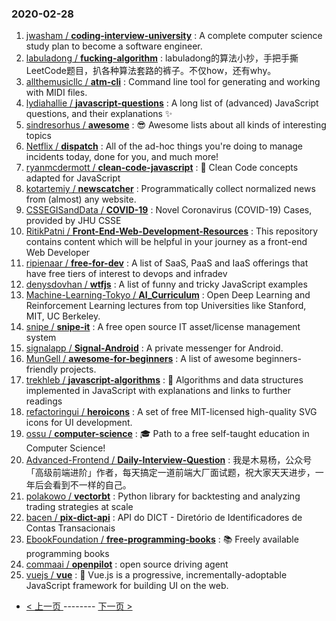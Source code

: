 ### 2020-02-28 
1. [
        jwasham /
**coding-interview-university**](https://github.com/jwasham/coding-interview-university) : A complete computer science study plan to become a software engineer.
1. [
        labuladong /
**fucking-algorithm**](https://github.com/labuladong/fucking-algorithm) : labuladong的算法小抄，手把手撕LeetCode题目，扒各种算法套路的裤子。不仅how，还有why。
1. [
        allthemusicllc /
**atm-cli**](https://github.com/allthemusicllc/atm-cli) : Command line tool for generating and working with MIDI files.
1. [
        lydiahallie /
**javascript-questions**](https://github.com/lydiahallie/javascript-questions) : A long list of (advanced) JavaScript questions, and their explanations ✨
1. [
        sindresorhus /
**awesome**](https://github.com/sindresorhus/awesome) : 😎 Awesome lists about all kinds of interesting topics
1. [
        Netflix /
**dispatch**](https://github.com/Netflix/dispatch) : All of the ad-hoc things you're doing to manage incidents today, done for you, and much more!
1. [
        ryanmcdermott /
**clean-code-javascript**](https://github.com/ryanmcdermott/clean-code-javascript) : 🛁 Clean Code concepts adapted for JavaScript
1. [
        kotartemiy /
**newscatcher**](https://github.com/kotartemiy/newscatcher) : Programmatically collect normalized news from (almost) any website.
1. [
        CSSEGISandData /
**COVID-19**](https://github.com/CSSEGISandData/COVID-19) : Novel Coronavirus (COVID-19) Cases, provided by JHU CSSE
1. [
        RitikPatni /
**Front-End-Web-Development-Resources**](https://github.com/RitikPatni/Front-End-Web-Development-Resources) : This repository contains content which will be helpful in your journey as a front-end Web Developer
1. [
        ripienaar /
**free-for-dev**](https://github.com/ripienaar/free-for-dev) : A list of SaaS, PaaS and IaaS offerings that have free tiers of interest to devops and infradev
1. [
        denysdovhan /
**wtfjs**](https://github.com/denysdovhan/wtfjs) : A list of funny and tricky JavaScript examples
1. [
        Machine-Learning-Tokyo /
**AI_Curriculum**](https://github.com/Machine-Learning-Tokyo/AI_Curriculum) : Open Deep Learning and Reinforcement Learning lectures from top Universities like Stanford, MIT, UC Berkeley.
1. [
        snipe /
**snipe-it**](https://github.com/snipe/snipe-it) : A free open source IT asset/license management system
1. [
        signalapp /
**Signal-Android**](https://github.com/signalapp/Signal-Android) : A private messenger for Android.
1. [
        MunGell /
**awesome-for-beginners**](https://github.com/MunGell/awesome-for-beginners) : A list of awesome beginners-friendly projects.
1. [
        trekhleb /
**javascript-algorithms**](https://github.com/trekhleb/javascript-algorithms) : 📝 Algorithms and data structures implemented in JavaScript with explanations and links to further readings
1. [
        refactoringui /
**heroicons**](https://github.com/refactoringui/heroicons) : A set of free MIT-licensed high-quality SVG icons for UI development.
1. [
        ossu /
**computer-science**](https://github.com/ossu/computer-science) : 🎓 Path to a free self-taught education in Computer Science!
1. [
        Advanced-Frontend /
**Daily-Interview-Question**](https://github.com/Advanced-Frontend/Daily-Interview-Question) : 我是木易杨，公众号「高级前端进阶」作者，每天搞定一道前端大厂面试题，祝大家天天进步，一年后会看到不一样的自己。
1. [
        polakowo /
**vectorbt**](https://github.com/polakowo/vectorbt) : Python library for backtesting and analyzing trading strategies at scale
1. [
        bacen /
**pix-dict-api**](https://github.com/bacen/pix-dict-api) : API do DICT - Diretório de Identificadores de Contas Transacionais
1. [
        EbookFoundation /
**free-programming-books**](https://github.com/EbookFoundation/free-programming-books) : 📚 Freely available programming books
1. [
        commaai /
**openpilot**](https://github.com/commaai/openpilot) : open source driving agent
1. [
        vuejs /
**vue**](https://github.com/vuejs/vue) : 🖖 Vue.js is a progressive, incrementally-adoptable JavaScript framework for building UI on the web. 

- [ < 上一页 ](https://github.com/able8/github-trending-daily-record/blob/master/2020-02-27.md) -------- [ 下一页 > ](https://github.com/able8/github-trending-daily-record/blob/master/2020-02-29.md)
